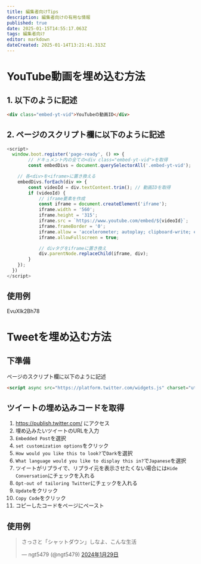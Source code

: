 ```yaml
---
title: 編集者向けTips
description: 編集者向けの有用な情報
published: true
date: 2025-01-15T14:55:17.063Z
tags: 編集者向け
editor: markdown
dateCreated: 2025-01-14T13:21:41.313Z
---
```


# YouTube動画を埋め込む方法

## 1. 以下のように記述

```html
<div class="embed-yt-vid">YouTubeの動画ID</div>
```

## 2. ページのスクリプト欄に以下のように記述

```js
<script>
  window.boot.register('page-ready', () => {
		// ドキュメント内の全ての<div class="embed-yt-vid">を取得
		const embedDivs = document.querySelectorAll('.embed-yt-vid');

    // 各<div>を<iframe>に置き換える
    embedDivs.forEach(div => {
        const videoId = div.textContent.trim(); // 動画IDを取得
        if (videoId) {
            // iframe要素を作成
            const iframe = document.createElement('iframe');
            iframe.width = '560';
            iframe.height = '315';
            iframe.src = `https://www.youtube.com/embed/${videoId}`;
            iframe.frameBorder = '0';
            iframe.allow = 'accelerometer; autoplay; clipboard-write; encrypted-media; gyroscope; picture-in-picture';
            iframe.allowFullscreen = true;

            // divタグをiframeに置き換え
            div.parentNode.replaceChild(iframe, div);
        }
    });
  })
</script>
```

## 使用例

<div class="embed-yt-vid">EvuXIk2Bh78</div>

# Tweetを埋め込む方法
## 下準備
ページのスクリプト欄に以下のように記述

```html
<script async src="https://platform.twitter.com/widgets.js" charset="utf-8"></script>
```

## ツイートの埋め込みコードを取得
1. https://publish.twitter.com/ にアクセス
1. 埋め込みたいツイートのURLを入力
1. `Embedded Post`を選択
1. `set customization options`をクリック
1. `How would you like this to look?`で`Dark`を選択
1. `What language would you like to display this in?`で`Japanese`を選択
1. ツイートがリプライで、リプライ元を表示させたくない場合には`Hide Conversation`にチェックを入れる
1. `Opt-out of tailoring Twitter`にチェックを入れる
1. `Update`をクリック
1. `Copy Code`をクリック
1. コピーしたコードをページにペースト

## 使用例

<blockquote class="twitter-tweet" data-lang="ja" data-dnt="true" data-theme="dark"><p lang="ja" dir="ltr">さっさと「シャットダウン」しなよ、こんな生活</p>&mdash; ngt5479 (@ngt5479) <a href="https://twitter.com/ngt5479/status/1751960924234330207?ref_src=twsrc%5Etfw">2024年1月29日</a></blockquote> <script async src="https://platform.twitter.com/widgets.js" charset="utf-8"></script>